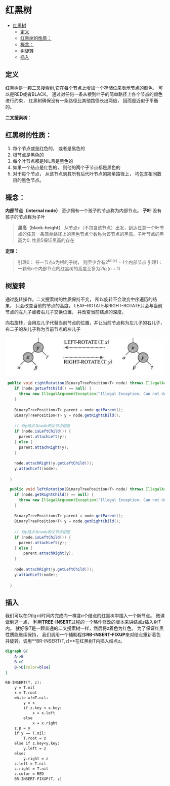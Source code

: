 <!--
 * @description:  
 * @author: ZHU Fangda
 * @Date: 2019-11-21 16:06:47
 * @LastEditors: ZHU Fangda
 * @LastEditTime: 2019-11-27 16:48:14
 -->
# 红黑树

- [红黑树](#%e7%ba%a2%e9%bb%91%e6%a0%91)
  - [定义](#%e5%ae%9a%e4%b9%89)
  - [红黑树的性质：](#%e7%ba%a2%e9%bb%91%e6%a0%91%e7%9a%84%e6%80%a7%e8%b4%a8)
  - [概念：](#%e6%a6%82%e5%bf%b5)
  - [树旋转](#%e6%a0%91%e6%97%8b%e8%bd%ac)
  - [插入](#%e6%8f%92%e5%85%a5)

## 定义
红黑树是一颗二叉搜索树,它在每个节点上增加一个存储位来表示节点的颜色， 可以是RED或者BLACK。 通过对任何一条从根到叶子的简单路径上各个节点的颜色进行约束， 红黑树确保没有一条路径比其他路径长出两倍， 因而是近似于平衡的。

**二叉搜索树**：


## 红黑树的性质：

1. 每个节点或是红色的， 或者是黑色的
2. 根节点是黑色的
3. 每个叶节点都是NIL且是黑色的
4. 如果一个结点是红色的， 则他的两个子节点都是黑色的
5. 对于每个节点， 从该节点到其所有后代叶节点的简单路径上， 均包含相同数目的黑色节点。

## 概念：
**内部节点（internal node）** 至少拥有一个孩子的节点称为内部节点。
**子叶** 没有孩子的节点称为子叶

>**黑高（black-height）** 从节点x（不包含该节点）出发，到达任意一个叶节点的任意一条简单路径上的黑色节点个数称为该节点的黑高。子叶节点的黑高为0.
性质5保证黑高的存在

**定理：**
> 引理0： 任一节点$x$为根的子树， 则至少含有$2^{bh(x)}-1$个内部节点
> 引理1： 一颗有n个内部节点的红黑树的高度至多为$2\lg(n+1)$

## 树旋转
通过旋转操作，二叉搜索树的性质保持不变， 所以旋转不会改变中序遍历的结果， 只会改变当前的节点的高度。 LEAF-ROTATE与RIGHT-ROTATE只会与当前节点的左儿子或者右儿子交换位置， 并改变当前结点的深度。

向右旋转，会用左儿子代替当前节点的位置，并让当前节点称为左儿子的右儿子， 右二子的左儿子称为当前节点的左儿子

![](img/red_black_tree_rotation.png)

```java
 public void rightRotation(BinaryTreePosition<T> node) throws IllegalArgumentException {
    if (node.getLeftChild() == null) {
      throw new IllegalArgumentException("Illegal Exception. Can not do lefr roation");
    }

    BinaryTreePosition<T> parent = node.getParent();
    BinaryTreePosition<T> y = node.getRightChild();

    // 将y结点与node的父节点相连
    if (node.isLeftChild()) {
      parent.attachLeft(y);
    } else {
      parent.attachRight(y);
    }

    node.attachRight(y.getLeftChild());
    y.attachLeft(node);

  }
```

```java
  public void leftRotation(BinaryTreePosition<T> node) throws IllegalArgumentException{
    if (node.getRightChild() == null) {
      throw new IllegalArgumentException("Illegal Exception. Can not do left roation");
    }

    BinaryTreePosition<T> parent = node.getParent();
    BinaryTreePosition<T> y = node.getRightChild();

    // 将y结点与node的父节点相连
    if (node.isLeftChild()) {
      parent.attachLeft(y);
    } else {
        parent.attachRight(y);
    }

    node.attachRight(y.getLeftChild());
    y.attachLeft(node);

  }
```

## 插入
我们可以在$O(\lg n)$时间内完成向一棵含$n$个结点的红黑树中插入一个新节点。 微课做到这一点， 利用**TREE-INSERT**过程的一个略作修改的版本来讲结点$z$插入树$T$内。 就好像$T$是一颗普通的二叉搜索树一样，然后将$z$着色为红色。 为了保证红黑性质能继续保持， 我们调用一个辅助程序**RB-INSERT-FIXUP**来对结点重新着色并旋转。调用**BR-INSERT(T,z)**在红黑树T内插入结点$z$。


```dot
digraph G{
    A->B
    B->C
    B->D[color=blue]
}
```


```
RB-INSERT(T, z):
    y = T.nil
    x = T.root
    while x!=T.nil:
        y = x
        if z.key < x.key:
            x = x.left
        else
            x = x.right
    z.p = y
    if y == T.nil:
        T.root = z
    else if z.key<y.key:
        y.left = z
    else:
        y.right = z
    z.left = T.nil
    z.right = T.nil
    z.color = RED
    BR-INSERT-FIXUP(T, z)
```

